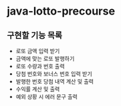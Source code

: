 # java-lotto-precourse

## 구현할 기능 목록

- 로또 금액 입력 받기
- 금액에 맞는 로또 발행하기
- 로또 수량과 번호 출력
- 당첨 번호와 보너스 번호 입력 받기
- 발행한 번호 당첨 내역 계산 및 출력
- 수익률 계산 및 출력
- 예외 상황 시 에러 문구 출력
